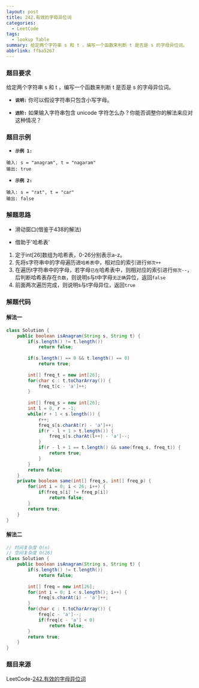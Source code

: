 ```yaml
---
layout: post
title: 242.有效的字母异位词
categories:
  - LeetCode
tags:
  - lookup Table
summary: 给定两个字符串 s 和 t ，编写一个函数来判断 t 是否是 s 的字母异位词。
abbrlink: ffba5267
---
```


### 题目要求
给定两个字符串 s 和 t ，编写一个函数来判断 t 是否是 s 的字母异位词。


- **`说明:`**
你可以假设字符串只包含小写字母。


- **`进阶:`**
如果输入字符串包含 unicode 字符怎么办？你能否调整你的解法来应对这种情况？

### 题目示例
- **`示例 1:`**
```
输入: s = "anagram", t = "nagaram"
输出: true
```

- **`示例 2:`**
```
输入: s = "rat", t = "car"
输出: false
```


### 解题思路
- 滑动窗口(借鉴于438的解法)

- 借助于'哈希表'
1. 定于int[26]数组为哈希表，0-26分别表示a-z。
1. 先将s字符串中的字母遍历进`哈希表`中，相对应的索引进行`频次++`
1. 在遍历t字符串中的字母，若字母`已在`哈希表中，则相对应的索引进行`频次--`，后判断哈希表存在`负数`，则说明s与t中字母`无正确`异位，返回`false`
1. 前面两次遍历完成，则说明s与t字母异位，返回`true`

### 解题代码
#### 解法一
```java
class Solution {
    public boolean isAnagram(String s, String t) {
        if(s.length() != t.length())
            return false;
        
        if(s.length() == 0 && t.length() == 0)
            return true;
        
        int[] freq_t = new int[26];
        for(char c : t.toCharArray()) {
            freq_t[c - 'a']++;
        }
        
        int[] freq_s = new int[26];
        int l = 0, r = -1;
        while(r + 1 < s.length()) {
            r++;
            freq_s[s.charAt(r) - 'a']++;
            if(r - l + 1 > t.length()) {
                freq_s[s.charAt(l++) - 'a']--;
            }
            if(r - l + 1 == t.length() && same(freq_s, freq_t)) {
                return true;
            }
        }
        return false;
    }
    private boolean same(int[] freq_s, int[] freq_p) {
        for(int i = 0; i < 26; i++) {
            if(freq_s[i] != freq_p[i])
                return false;
        }
        return true;
    }
}
```

#### 解法二
```java
// 时间复杂度 O(n)
// 空间复杂度 O(26)
class Solution {
    public boolean isAnagram(String s, String t) {
        if(s.length() != t.length())
            return false;
        
        int[] freq = new int[26];
        for(int i = 0; i < s.length(); i++) {
            freq[s.charAt(i) - 'a']++;
        }
        for(char c : t.toCharArray()) {
            freq[c - 'a']--;
            if(freq[c - 'a'] < 0)
                return false;
        }
        return true;
    }
}
```

### 题目来源
LeetCode-[242.有效的字母异位词](https://leetcode-cn.com/problems/valid-anagram/)
